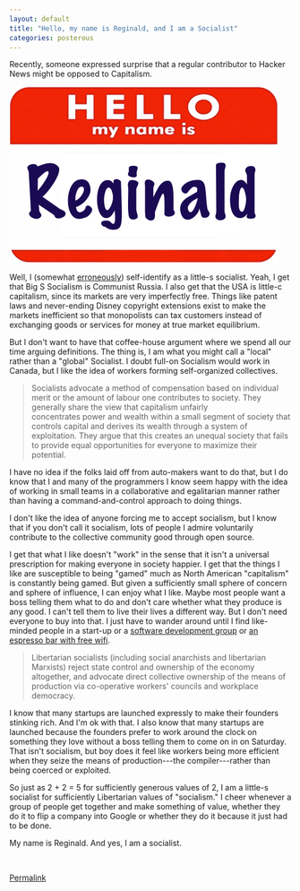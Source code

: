 ```yaml
---
layout: default
title: "Hello, my name is Reginald, and I am a Socialist"
categories: posterous
---
```


Recently, someone expressed surprise that a regular contributor to Hacker News might be opposed to Capitalism.

![hello](/assets/images/hello.jpg)


Well, I (somewhat [erroneously](http://en.wikipedia.org/wiki/Socialism)) self-identify as a little-s socialist. Yeah, I get that Big S Socialism is Communist Russia. I also get that the USA is little-c capitalism, since its markets are very imperfectly free. Things like patent laws and never-ending Disney copyright extensions exist to make the markets inefficient so that monopolists can tax customers instead of exchanging goods or services for money at true market equilibrium.

But I don't want to have that coffee-house argument where we spend all our time arguing definitions. The thing is, I am what you might call a "local" rather than a "global" Socialist. I doubt full-on Socialism would work in Canada, but I like the idea of workers forming self-organized collectives.

> Socialists advocate a method of compensation based on individual merit or the amount of labour one contributes to society. They generally share the view that capitalism unfairly concentrates power and wealth within a small segment of society that controls capital and derives its wealth through a system of exploitation. They argue that this creates an unequal society that fails to provide equal opportunities for everyone to maximize their potential.

I have no idea if the folks laid off from auto-makers want to do that, but I do know that I and many of the programmers I know seem happy with the idea of working in small teams in a collaborative and egalitarian manner rather than having a command-and-control approach to doing things.

I don't like the idea of anyone forcing me to accept socialism, but I know that if you don't call it socialism, lots of people I admire voluntarily contribute to the collective community good through open source.

I get that what I like doesn't "work" in the sense that it isn't a universal prescription for making everyone in society happier. I get that the things I like are susceptible to being "gamed" much as North American "capitalism" is constantly being gamed. But given a sufficiently small sphere of concern and sphere of influence, I can enjoy what I like. Maybe most people want a boss telling them what to do and don't care whether what they produce is any good. I can't tell them to live their lives a different way. But I don't need everyone to buy into that. I just have to wander around until I find like-minded people in a start-up or a [software development group](http://unspace.ca) or [an espresso bar with free wifi](http://darkhorseespresso.com/).

> Libertarian socialists (including social anarchists and libertarian Marxists) reject state control and ownership of the economy altogether, and advocate direct collective ownership of the means of production via co-operative workers' councils and workplace democracy.

I know that many startups are launched expressly to make their founders stinking rich. And I'm ok with that. I also know that many startups are launched because the founders prefer to work around the clock on something they love without a boss telling them to come on in on Saturday. That isn't socialism, but boy does it feel like workers being more efficient when they seize the means of production---the compiler---rather than being coerced or exploited.

So just as 2 + 2 = 5 for sufficiently generous values of 2, I am a little-s socialist for sufficiently Libertarian values of "socialism." I cheer whenever a group of people get together and make something of value, whether they do it to flip a company into Google or whether they do it because it just had to be done.

My name is Reginald. And yes, I am a socialist.




 

[Permalink](http://raganwald.posterous.com/hello-my-name-is-reginald-and-i-am-a-socialis)
